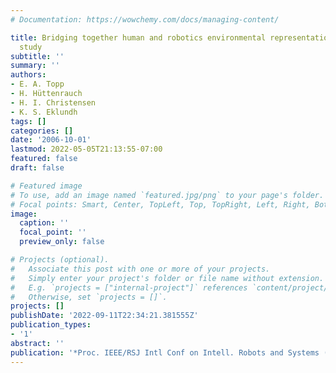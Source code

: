 ```yaml
---
# Documentation: https://wowchemy.com/docs/managing-content/

title: Bridging together human and robotics environmental representations / a pilot
  study
subtitle: ''
summary: ''
authors:
- E. A. Topp
- H. Hüttenrauch
- H. I. Christensen
- K. S. Eklundh
tags: []
categories: []
date: '2006-10-01'
lastmod: 2022-05-05T21:13:55-07:00
featured: false
draft: false

# Featured image
# To use, add an image named `featured.jpg/png` to your page's folder.
# Focal points: Smart, Center, TopLeft, Top, TopRight, Left, Right, BottomLeft, Bottom, BottomRight.
image:
  caption: ''
  focal_point: ''
  preview_only: false

# Projects (optional).
#   Associate this post with one or more of your projects.
#   Simply enter your project's folder or file name without extension.
#   E.g. `projects = ["internal-project"]` references `content/project/deep-learning/index.md`.
#   Otherwise, set `projects = []`.
projects: []
publishDate: '2022-09-11T22:34:21.381555Z'
publication_types:
- '1'
abstract: ''
publication: '*Proc. IEEE/RSJ Intl Conf on Intell. Robots and Systems (IROS-06)*'
---
```

